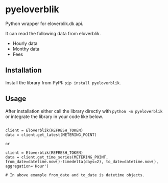 # pyeloverblik

Python wrapper for eloverblik.dk api.

It can read the following data from eloverblik.

- Hourly data
- Monthy data
- Fees

## Installation

Install the library from PyPI: `pip install pyeloverblik`.

## Usage 

After installation either call the library directly with `python -m pyeloverblik` or integrate the library in your code like below.

```python3

client = Eloverblik(REFRESH_TOKEN)
data = client.get_latest(METERING_POINT)

or 

client = Eloverblik(REFRESH_TOKEN)
data = client.get_time_series(METERING_POINT, from_date=datetime.now()-timedelta(days=2), to_date=datetime.now(), aggregation='Hour')

# In above example from_date and to_date is datetime objects.

```

